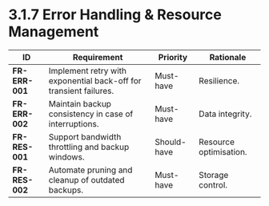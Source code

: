 # 3.1.7 Error Handling &amp; Resource Management

| ID                                  | Requirement                                                       | Priority    | Rationale              |
|-------------------------------------|-------------------------------------------------------------------|-------------|------------------------|
| <a id="frErr001">**FR-ERR-001**</a> | Implement retry with exponential back-off for transient failures. | Must-have   | Resilience.            |
| <a id="frErr002">**FR-ERR-002**</a> | Maintain backup consistency in case of interruptions.             | Must-have   | Data integrity.        |
| <a id="frRes001">**FR-RES-001**</a> | Support bandwidth throttling and backup windows.                  | Should-have | Resource optimisation. |
| <a id="frRes002">**FR-RES-002**</a> | Automate pruning and cleanup of outdated backups.                 | Must-have   | Storage control.       |